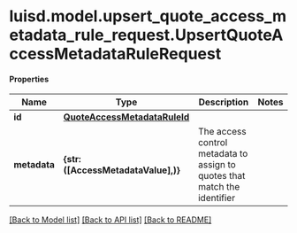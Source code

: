 # luisd.model.upsert_quote_access_metadata_rule_request.UpsertQuoteAccessMetadataRuleRequest

#### Properties
Name | Type | Description | Notes
------------ | ------------- | ------------- | -------------
**id** | [**QuoteAccessMetadataRuleId**](QuoteAccessMetadataRuleId.md) |  | 
**metadata** | **{str: ([AccessMetadataValue],)}** | The access control metadata to assign to quotes that match the identifier | 

[[Back to Model list]](../../README.md#documentation-for-models) [[Back to API list]](../../README.md#documentation-for-api-endpoints) [[Back to README]](../../README.md)


